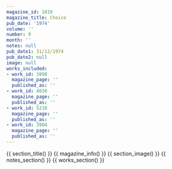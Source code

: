 ```yaml
---
magazine_id: 1019
magazine_title: Choice
pub_date: '1974'
volume: ''
number: 9
month: ''
notes: null
pub_date1: 31/12/1974
pub_date2: null
image: null
works_included:
- work_id: 3898
  magazine_page: ''
  published_as: ''
- work_id: 4030
  magazine_page: ''
  published_as: ''
- work_id: 5210
  magazine_page: ''
  published_as: ''
- work_id: 3904
  magazine_page: ''
  published_as: ''
---
```


{{ section_title() }}
{{ magazine_info() }}
{{ section_image() }}
{{ notes_section() }}
{{ works_section() }}
